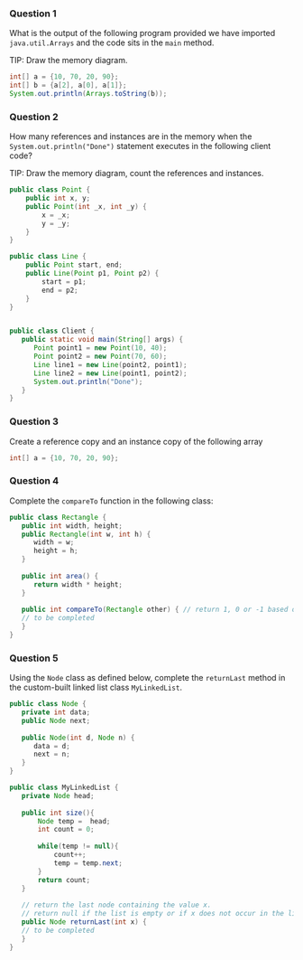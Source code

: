### Question 1

What is the output of the following program provided we have imported `java.util.Arrays` and the code sits in the `main` method. 

TIP: Draw the memory diagram.

```java
int[] a = {10, 70, 20, 90};
int[] b = {a[2], a[0], a[1]};
System.out.println(Arrays.toString(b));
```

### Question 2

How many references and instances are in the memory when the `System.out.println("Done")` statement executes in the following client code?

TIP: Draw the memory diagram, count the references and instances.

```java
public class Point {
	public int x, y;
	public Point(int _x, int _y) {
		x = _x;
		y = _y;
	}
}

public class Line {
	public Point start, end;
	public Line(Point p1, Point p2) {
		start = p1;
		end = p2;
	}
}


public class Client {
   public static void main(String[] args) {
      Point point1 = new Point(10, 40); 
      Point point2 = new Point(70, 60);
      Line line1 = new Line(point2, point1);
      Line line2 = new Line(point1, point2);
      System.out.println("Done");
   }
}
```

### Question 3

Create a reference copy and an instance copy of the following array

```java
int[] a = {10, 70, 20, 90};
```

### Question 4

Complete the `compareTo` function in the following class:

```java
public class Rectangle {
   public int width, height;
   public Rectangle(int w, int h) {
      width = w;
      height = h;
   }
   
   public int area() {
      return width * height;
   }
   
   public int compareTo(Rectangle other) { // return 1, 0 or -1 based on area as comparison value
   // to be completed
   }
}
```

### Question 5
Using the `Node` class as defined below, complete the `returnLast` method in the custom-built linked list class `MyLinkedList`. 
```java
public class Node {
   private int data;
   public Node next;
   
   public Node(int d, Node n) {
      data = d;
      next = n;
   }
}

public class MyLinkedList {
   private Node head;
   
   public int size(){
       Node temp =  head;
       int count = 0;
       
       while(temp != null){
           count++;
           temp = temp.next;
       }
       return count;
   }
   
   // return the last node containing the value x.
   // return null if the list is empty or if x does not occur in the list.
   public Node returnLast(int x) { 
   // to be completed
   }
}
```
